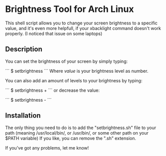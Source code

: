 # Brightness Tool for Arch Linux

This shell script allows you to change your screen brightness to a specific value,
and it's even more helpfull, if your xbacklight command doesn't work properly.
(I noticed that issue on some laptops)

## Description

You can set the brightness of your screen by simply typing:

´´´
$ setbrightness <value>
´´´
Where *value* is your brightness level as number.


You can also add an amount of levels to your brightness by typing:

´´´
$ setbrightness +<value>
´´´
or decrease the value:

´´´
$ setbrightness -<value>
´´´

## Installation

The only thing you need to do is to add the "setbrightness.sh" file to your path 
(meaning /usr/local/bin/, or /usr/bin/, or some other path on your $PATH variable)
If you like, you can remove the ".sh" extension.

If you've got any problems, let me know!

